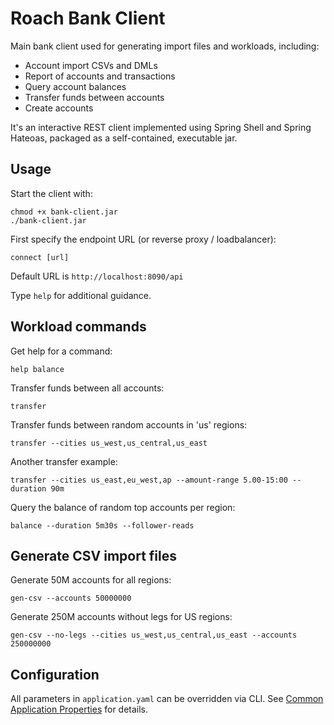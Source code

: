 # Roach Bank Client 

Main bank client used for generating import files and workloads, including:

 - Account import CSVs and DMLs
 - Report of accounts and transactions
 - Query account balances 
 - Transfer funds between accounts
 - Create accounts 

It's an interactive REST client implemented using Spring Shell and Spring Hateoas,
packaged as a self-contained, executable jar. 

## Usage

Start the client with:

    chmod +x bank-client.jar
    ./bank-client.jar

First specify the endpoint URL (or reverse proxy / loadbalancer):

    connect [url]
     
Default URL is `http://localhost:8090/api`      

Type `help` for additional guidance.

## Workload commands

Get help for a command:

    help balance

Transfer funds between all accounts:

    transfer

Transfer funds between random accounts in 'us' regions:

    transfer --cities us_west,us_central,us_east

Another transfer example:

    transfer --cities us_east,eu_west,ap --amount-range 5.00-15:00 --duration 90m

Query the balance of random top accounts per region:

    balance --duration 5m30s --follower-reads

## Generate CSV import files

Generate 50M accounts for all regions:

    gen-csv --accounts 50000000

Generate 250M accounts without legs for US regions:

    gen-csv --no-legs --cities us_west,us_central,us_east --accounts 250000000

## Configuration

All parameters in `application.yaml` can be overridden via CLI. See 
[Common Application Properties](http://docs.spring.io/spring-boot/docs/current/reference/html/common-application-properties.html)
for details.